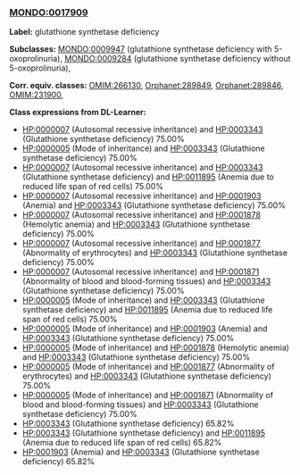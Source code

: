 
### [MONDO:0017909](http://purl.obolibrary.org/obo/MONDO_0017909)
**Label:** glutathione synthetase deficiency

**Subclasses:** [MONDO:0009947](http://purl.obolibrary.org/obo/MONDO_0009947) (glutathione synthetase deficiency with 5-oxoprolinuria), [MONDO:0009284](http://purl.obolibrary.org/obo/MONDO_0009284) (glutathione synthetase deficiency without 5-oxoprolinuria), 

**Corr. equiv. classes:** [OMIM:266130](http://purl.obolibrary.org/obo/OMIM_266130), [Orphanet:289849](http://www.orpha.net/ORDO/Orphanet_289849), [Orphanet:289846](http://www.orpha.net/ORDO/Orphanet_289846), [OMIM:231900](http://purl.obolibrary.org/obo/OMIM_231900), 

**Class expressions from DL-Learner:**

- [HP:0000007](http://purl.obolibrary.org/obo/HP_0000007) (Autosomal recessive inheritance) and [HP:0003343](http://purl.obolibrary.org/obo/HP_0003343) (Glutathione synthetase deficiency) 75.00%
- [HP:0000005](http://purl.obolibrary.org/obo/HP_0000005) (Mode of inheritance) and [HP:0003343](http://purl.obolibrary.org/obo/HP_0003343) (Glutathione synthetase deficiency) 75.00%
- [HP:0000007](http://purl.obolibrary.org/obo/HP_0000007) (Autosomal recessive inheritance) and [HP:0003343](http://purl.obolibrary.org/obo/HP_0003343) (Glutathione synthetase deficiency) and [HP:0011895](http://purl.obolibrary.org/obo/HP_0011895) (Anemia due to reduced life span of red cells) 75.00%
- [HP:0000007](http://purl.obolibrary.org/obo/HP_0000007) (Autosomal recessive inheritance) and [HP:0001903](http://purl.obolibrary.org/obo/HP_0001903) (Anemia) and [HP:0003343](http://purl.obolibrary.org/obo/HP_0003343) (Glutathione synthetase deficiency) 75.00%
- [HP:0000007](http://purl.obolibrary.org/obo/HP_0000007) (Autosomal recessive inheritance) and [HP:0001878](http://purl.obolibrary.org/obo/HP_0001878) (Hemolytic anemia) and [HP:0003343](http://purl.obolibrary.org/obo/HP_0003343) (Glutathione synthetase deficiency) 75.00%
- [HP:0000007](http://purl.obolibrary.org/obo/HP_0000007) (Autosomal recessive inheritance) and [HP:0001877](http://purl.obolibrary.org/obo/HP_0001877) (Abnormality of erythrocytes) and [HP:0003343](http://purl.obolibrary.org/obo/HP_0003343) (Glutathione synthetase deficiency) 75.00%
- [HP:0000007](http://purl.obolibrary.org/obo/HP_0000007) (Autosomal recessive inheritance) and [HP:0001871](http://purl.obolibrary.org/obo/HP_0001871) (Abnormality of blood and blood-forming tissues) and [HP:0003343](http://purl.obolibrary.org/obo/HP_0003343) (Glutathione synthetase deficiency) 75.00%
- [HP:0000005](http://purl.obolibrary.org/obo/HP_0000005) (Mode of inheritance) and [HP:0003343](http://purl.obolibrary.org/obo/HP_0003343) (Glutathione synthetase deficiency) and [HP:0011895](http://purl.obolibrary.org/obo/HP_0011895) (Anemia due to reduced life span of red cells) 75.00%
- [HP:0000005](http://purl.obolibrary.org/obo/HP_0000005) (Mode of inheritance) and [HP:0001903](http://purl.obolibrary.org/obo/HP_0001903) (Anemia) and [HP:0003343](http://purl.obolibrary.org/obo/HP_0003343) (Glutathione synthetase deficiency) 75.00%
- [HP:0000005](http://purl.obolibrary.org/obo/HP_0000005) (Mode of inheritance) and [HP:0001878](http://purl.obolibrary.org/obo/HP_0001878) (Hemolytic anemia) and [HP:0003343](http://purl.obolibrary.org/obo/HP_0003343) (Glutathione synthetase deficiency) 75.00%
- [HP:0000005](http://purl.obolibrary.org/obo/HP_0000005) (Mode of inheritance) and [HP:0001877](http://purl.obolibrary.org/obo/HP_0001877) (Abnormality of erythrocytes) and [HP:0003343](http://purl.obolibrary.org/obo/HP_0003343) (Glutathione synthetase deficiency) 75.00%
- [HP:0000005](http://purl.obolibrary.org/obo/HP_0000005) (Mode of inheritance) and [HP:0001871](http://purl.obolibrary.org/obo/HP_0001871) (Abnormality of blood and blood-forming tissues) and [HP:0003343](http://purl.obolibrary.org/obo/HP_0003343) (Glutathione synthetase deficiency) 75.00%
- [HP:0003343](http://purl.obolibrary.org/obo/HP_0003343) (Glutathione synthetase deficiency) 65.82%
- [HP:0003343](http://purl.obolibrary.org/obo/HP_0003343) (Glutathione synthetase deficiency) and [HP:0011895](http://purl.obolibrary.org/obo/HP_0011895) (Anemia due to reduced life span of red cells) 65.82%
- [HP:0001903](http://purl.obolibrary.org/obo/HP_0001903) (Anemia) and [HP:0003343](http://purl.obolibrary.org/obo/HP_0003343) (Glutathione synthetase deficiency) 65.82%


